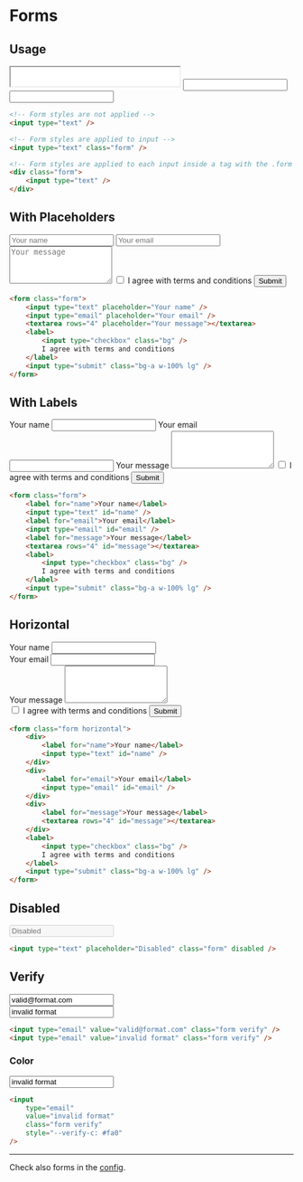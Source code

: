 # Forms

<div class="mb--10"></div>

## Usage

<iframe src="/iframes/overview/1.html" class="w-100% bd-none" style="height: 34px" allowtransparency = "true"></iframe>
<input type="text" class="form" />
<div class="h-6"></div>
<div class="form">
    <input type="text" />
</div>

```html
<!-- Form styles are not applied -->
<input type="text" />

<!-- Form styles are applied to input -->
<input type="text" class="form" />

<!-- Form styles are applied to each input inside a tag with the .form class -->
<div class="form">
    <input type="text" />
</div>
```

## With Placeholders

<form class="form">
    <input type="text" placeholder="Your name" />
    <input type="email" placeholder="Your email" />
    <textarea rows="4" placeholder="Your message"></textarea>
    <label>
        <input type="checkbox" class="bg" />
        I agree with terms and conditions
    </label>
    <input type="submit" class="bg-a w-100% lg" />
</form>

```html
<form class="form">
    <input type="text" placeholder="Your name" />
    <input type="email" placeholder="Your email" />
    <textarea rows="4" placeholder="Your message"></textarea>
    <label>
        <input type="checkbox" class="bg" />
        I agree with terms and conditions
    </label>
    <input type="submit" class="bg-a w-100% lg" />
</form>
```

## With Labels

<form class="form">
    <label for="name">Your name</label>
    <input type="text" id="name" />
    <label for="email">Your email</label>
    <input type="email" id="email" />
    <label for="message">Your message</label>
    <textarea rows="4" id="message"></textarea>
    <label>
        <input type="checkbox" class="bg" />
        I agree with terms and conditions
    </label>
    <input type="submit" class="bg-a w-100% lg" />
</form>

```html
<form class="form">
    <label for="name">Your name</label>
    <input type="text" id="name" />
    <label for="email">Your email</label>
    <input type="email" id="email" />
    <label for="message">Your message</label>
    <textarea rows="4" id="message"></textarea>
    <label>
        <input type="checkbox" class="bg" />
        I agree with terms and conditions
    </label>
    <input type="submit" class="bg-a w-100% lg" />
</form>
```

## Horizontal

<form class="form horizontal">
    <div>
        <label for="name">Your name</label>
        <input type="text" id="name" />
    </div>
    <div>
        <label for="email">Your email</label>
        <input type="email" id="email" />
    </div>
    <div>
        <label for="message">Your message</label>
        <textarea rows="4" id="message"></textarea>
    </div>
    <label>
        <input type="checkbox" class="bg" />
        I agree with terms and conditions
    </label>
    <input type="submit" class="bg-a w-100% lg" />
</form>

```html
<form class="form horizontal">
    <div>
        <label for="name">Your name</label>
        <input type="text" id="name" />
    </div>
    <div>
        <label for="email">Your email</label>
        <input type="email" id="email" />
    </div>
    <div>
        <label for="message">Your message</label>
        <textarea rows="4" id="message"></textarea>
    </div>
    <label>
        <input type="checkbox" class="bg" />
        I agree with terms and conditions
    </label>
    <input type="submit" class="bg-a w-100% lg" />
</form>
```


## Disabled

<input type="text" placeholder="Disabled" class="form" disabled />

```html
<input type="text" placeholder="Disabled" class="form" disabled />
```


## Verify

<input type="email" value="valid@format.com" class="form verify" />
<div class="h-6"></div>
<input type="email" value="invalid format" class="form verify" />

```html
<input type="email" value="valid@format.com" class="form verify" />
<input type="email" value="invalid format" class="form verify" />
```

### Color

<div class="h-6"></div>

<input type="email" value="invalid format" class="form verify" style="--verify-c: #fa0">

```html
<input
    type="email"
    value="invalid format"
    class="form verify"
    style="--verify-c: #fa0"
/>
```

---

Check also forms in the [config](../config#forms).